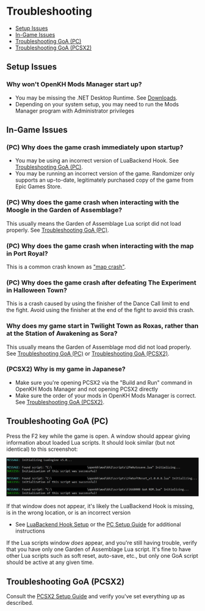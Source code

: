 # Troubleshooting

* [Setup Issues](#setup-issues)
* [In-Game Issues](#in-game-issues)
* [Troubleshooting GoA (PC)](#troubleshooting-goa-pc)
* [Troubleshooting GoA (PCSX2)](#troubleshooting-goa-pcsx2)

## Setup Issues

### Why won't OpenKH Mods Manager start up?

* You may be missing the .NET Desktop Runtime. See [Downloads](../downloads/index.md).
* Depending on your system setup, you may need to run the Mods Manager program with Administrator privileges

## In-Game Issues

### (PC) Why does the game crash immediately upon startup?

* You may be using an incorrect version of LuaBackend Hook. See [Troubleshooting GoA (PC)](#troubleshooting-goa-pc).
* You may be running an incorrect version of the game. Randomizer only supports an up-to-date, legitimately purchased
  copy of the game from Epic Games Store.

### (PC) Why does the game crash when interacting with the Moogle in the Garden of Assemblage?

This usually means the Garden of Assemblage Lua script did not load properly.
See [Troubleshooting GoA (PC)](#troubleshooting-goa-pc).

### (PC) Why does the game crash when interacting with the map in Port Royal?

This is a common crash known as ["map crash"](../glossary/index.md#map-crash).

### (PC) Why does the game crash after defeating The Experiment in Halloween Town?

This is a crash caused by using the finisher of the Dance Call limit to end the fight. Avoid using the finisher at the
end of the fight to avoid this crash.

### Why does my game start in Twilight Town as Roxas, rather than at the Station of Awakening as Sora?

This usually means the Garden of Assemblage mod did not load properly.
See [Troubleshooting GoA (PC)](#troubleshooting-goa-pc) or [Troubleshooting GoA (PCSX2)](#troubleshooting-goa-pcsx2).

### (PCSX2) Why is my game in Japanese?

* Make sure you're opening PCSX2 via the "Build and Run" command in OpenKH Mods Manager and not opening PCSX2 directly
* Make sure the order of your mods in OpenKH Mods Manager is correct. See
  [Troubleshooting GoA (PCSX2)](#troubleshooting-goa-pcsx2).

## Troubleshooting GoA (PC)

Press the F2 key while the game is open. A window should appear giving information about loaded Lua scripts. It should
look similar (but not identical) to this screenshot:

![Lua console](lua-console.png)

If that window does not appear, it's likely the LuaBackend Hook is missing, is in the wrong location, or is an incorrect
version
* See [LuaBackend Hook Setup](../luabackend-hook-setup/index.md) or the
  [PC Setup Guide](../setup/Panacea-ModLoader/index.md#lua-backend-installation-) for additional instructions

If the Lua scripts window _does_ appear, and you're still having trouble, verify that you have only one Garden of
Assemblage Lua script. It's fine to have other Lua scripts such as soft reset, auto-save, etc., but only one GoA script
should be active at any given time.

## Troubleshooting GoA (PCSX2)

Consult the [PCSX2 Setup Guide](../setup/pcsx2-ex-setup/pcsx2-ex-setup.md) and verify you've set everything up
as described.
